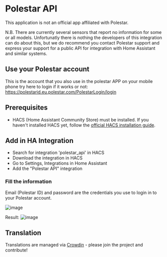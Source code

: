 # Polestar API

This application is not an official app affiliated with Polestar.

N.B. There are currently several sensors that report no information for some or all models. Unfortunatly there is nothing the developers of this integration can do about this, but we do recommend you contact Polestar support and express your support for a public API for integration with Home Assistant and similar systems.

## Use your Polestar account

This is the account that you also use in the polestar APP on your mobile phone try here to login if it works or not: https://polestarid.eu.polestar.com/PolestarLogin/login

 ## Prerequisites

 * HACS (Home Assistant Community Store) must be installed. If you haven't installed HACS yet, follow the [official HACS installation guide](https://hacs.xyz/docs/use/#getting-started-with-hacs).

## Add in HA Integration

* Search for integration 'polestar_api' in HACS
* Download the integration in HACS
* Go to Settings, Integrations in Home Assistant
* Add the "Polestar API" integration

### Fill the information

Email (Polestar ID) and password are the credentials you use to login in to your Polestar account.

![image](https://github.com/pypolestar/polestar_api/assets/1487966/30645415-ce93-4c73-ad60-6cbff78e691a)

Result:
![image](https://github.com/pypolestar/polestar_api/assets/1487966/fe8d08d8-9d0d-424c-a7a8-ce702679a567)

## Translation

Translations are managed via [Crowdin](https://crowdin.com/project/polestar-home-assistant) - please join the project and contribute!
